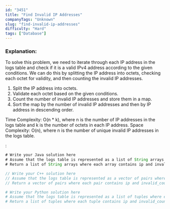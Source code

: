 ```yaml
---
id: "3451"
title: "Find Invalid IP Addresses"
companyTags: "Unknown"
slug: "find-invalid-ip-addresses"
difficulty: "Hard"
tags: ["Database"]
---
```


### Explanation:
To solve this problem, we need to iterate through each IP address in the logs table and check if it is a valid IPv4 address according to the given conditions. We can do this by splitting the IP address into octets, checking each octet for validity, and then counting the invalid IP addresses.

1. Split the IP address into octets.
2. Validate each octet based on the given conditions.
3. Count the number of invalid IP addresses and store them in a map.
4. Sort the map by the number of invalid IP addresses and then by IP address in descending order.

Time Complexity: O(n * k), where n is the number of IP addresses in the logs table and k is the number of octets in each IP address.
Space Complexity: O(n), where n is the number of unique invalid IP addresses in the logs table.

:

```java
# Write your Java solution here
# Assume that the logs table is represented as a list of String arrays where each array contains log_id, ip, and status_code
# Return a list of String arrays where each array contains ip and invalid_count
```

```cpp
// Write your C++ solution here
// Assume that the logs table is represented as a vector of pairs where each pair contains ip and status_code
// Return a vector of pairs where each pair contains ip and invalid_count
```

```python
# Write your Python solution here
# Assume that the logs table is represented as a list of tuples where each tuple contains ip and status_code
# Return a list of tuples where each tuple contains ip and invalid_count
```